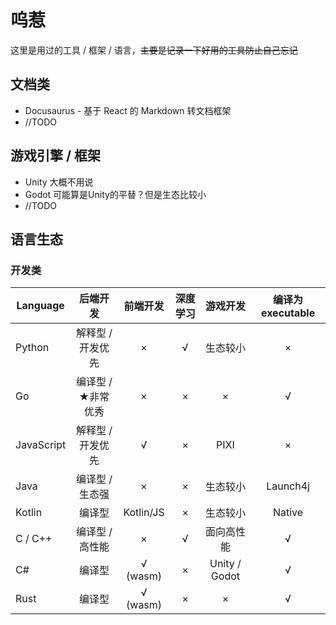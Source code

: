 # 呜惹

这里是用过的工具 / 框架 / 语言，~~主要是记录一下好用的工具防止自己忘记~~

## 文档类
 - Docusaurus - 基于 React 的 Markdown 转文档框架
 - //TODO

## 游戏引擎 / 框架
 - Unity 大概不用说
 - Godot 可能算是Unity的平替？但是生态比较小
 - //TODO

## 语言生态
### 开发类
| Language   |    后端开发     |   前端开发    | 深度学习 |     游戏开发      | 编译为 executable |
|------------|:-----------:|:---------:|:----:|:-------------:|:--------------:|
| Python     | 解释型 / 开发优先  |     ×     |  √   |     生态较小      |       ×        |
| Go         | 编译型 / ★非常优秀 |     ×     |  ×   |       ×       |       √        |
| JavaScript | 解释型 / 开发优先  |     √     |  ×   |     PIXI      |       ×        |
| Java       |  编译型 / 生态强  |     ×     |  ×   |     生态较小      |    Launch4j    |
| Kotlin     |     编译型     | Kotlin/JS |  ×   |     生态较小      |     Native     |
| C / C++    |  编译型 / 高性能  |     ×     |  √   |     面向高性能     |       √        |
| C#         |     编译型     | √ (wasm)  |  ×   | Unity / Godot |       √        |
| Rust       |     编译型     | √ (wasm)  |  ×   |       ×       |       √        |
